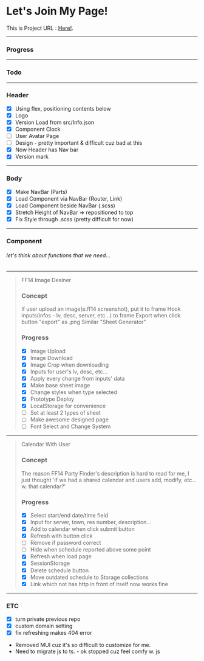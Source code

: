 # Let's Join My Page!

This is Project URL : [Here!](https://jjae.xyz).

* * *

### Progress

* * *

### Todo

* * *

### Header

+ [x] Using flex, positioning contents below
+ [x] Logo
+ [x] Version Load from src/Info.json
+ [x] Component Clock
+ [ ] User Avatar Page
+ [ ] Design - pretty important & difficult cuz bad at this
+ [x] Now Header has Nav bar
+ [x] Version mark

* * *

### Body

+ [x] Make NavBar (Parts)
+ [x] Load Component via NavBar (Router, Link)
+ [x] Load Component beside NavBar (.scss)
+ [x] Stretch Height of NavBar => repositioned to top
+ [x] Fix Style through .scss (pretty difficult for now)

* * *

### Component

###### let's think about functions that we need...

* * *

> FF14 Image Desiner
>
> ### Concept
>
> If user upload an image(e.ff14 screenshot), put it to frame
> Hook inputs(infos - lv, desc, server, etc...) to frame
> Export when click button "export" as .png
> Similar "Sheet Generator"
>
> ### Progress
>
> + [x] Image Upload
> + [x] Image Download
> + [x] Image Crop when downloading
> + [x] Inputs for user's lv, desc, etc...
> + [x] Apply every change from inputs' data
> + [x] Make base sheet image
> + [x] Change styles when type selected
> + [x] Prototype Deploy
> + [x] LocalStorage for convenience
> + [ ] Set at least 2 types of sheet
> + [ ] Make awesome designed page
> + [ ] Font Select and Change System

* * *

> Calendar With User
>
> ### Concept
>
> The reason FF14 Party Finder's description is hard to read for me,
> I just thought 'if we had a shared calendar and users add, modify, etc... w. that calendar?'
> 
> ### Progress
>
> + [x] Select start/end date/time field
> + [x] Input for server, town, res number, description...
> + [x] Add to calendar when click submit button
> + [x] Refresh with button click
> + [ ] Remove if password correct
> + [ ] Hide when schedule reported above some point
> + [x] Refresh when load page
> + [x] SessionStorage
> + [x] Delete schedule button
> + [x] Move outdated schedule to Storage collections
> + [x] Link which not has http in front of itself now works fine

* * *

### ETC

+ [x] turn private previous repo
+ [x] custom domain setting
+ [x] fix refreshing makes 404 error

+ Removed MUI cuz it's so difficult to customize for me.
+ Need to migrate js to ts. - ok stopped cuz feel comfy w. js

<!-- # Getting Started with Create React App

This project was bootstrapped with [Create React App](https://github.com/facebook/create-react-app).

## Available Scripts

In the project directory, you can run:

### `npm start`

Runs the app in the development mode.\
Open [http://localhost:3000](http://localhost:3000) to view it in your browser.

The page will reload when you make changes.\
You may also see any lint errors in the console.

### `npm test`

Launches the test runner in the interactive watch mode.\
See the section about [running tests](https://facebook.github.io/create-react-app/docs/running-tests) for more information.

### `npm run build`

Builds the app for production to the `build` folder.\
It correctly bundles React in production mode and optimizes the build for the best performance.

The build is minified and the filenames include the hashes.\
Your app is ready to be deployed!

See the section about [deployment](https://facebook.github.io/create-react-app/docs/deployment) for more information.

### `npm run eject`

**Note: this is a one-way operation. Once you `eject`, you can't go back!**

If you aren't satisfied with the build tool and configuration choices, you can `eject` at any time. This command will remove the single build dependency from your project.

Instead, it will copy all the configuration files and the transitive dependencies (webpack, Babel, ESLint, etc) right into your project so you have full control over them. All of the commands except `eject` will still work, but they will point to the copied scripts so you can tweak them. At this point you're on your own.

You don't have to ever use `eject`. The curated feature set is suitable for small and middle deployments, and you shouldn't feel obligated to use this feature. However we understand that this tool wouldn't be useful if you couldn't customize it when you are ready for it.

## Learn More

You can learn more in the [Create React App documentation](https://facebook.github.io/create-react-app/docs/getting-started).

To learn React, check out the [React documentation](https://reactjs.org/).

### Code Splitting

This section has moved here: [https://facebook.github.io/create-react-app/docs/code-splitting](https://facebook.github.io/create-react-app/docs/code-splitting)

### Analyzing the Bundle Size

This section has moved here: [https://facebook.github.io/create-react-app/docs/analyzing-the-bundle-size](https://facebook.github.io/create-react-app/docs/analyzing-the-bundle-size)

### Making a Progressive Web App

This section has moved here: [https://facebook.github.io/create-react-app/docs/making-a-progressive-web-app](https://facebook.github.io/create-react-app/docs/making-a-progressive-web-app)

### Advanced Configuration

This section has moved here: [https://facebook.github.io/create-react-app/docs/advanced-configuration](https://facebook.github.io/create-react-app/docs/advanced-configuration)

### Deployment

This section has moved here: [https://facebook.github.io/create-react-app/docs/deployment](https://facebook.github.io/create-react-app/docs/deployment)

### `npm run build` fails to minify

This section has moved here: [https://facebook.github.io/create-react-app/docs/troubleshooting#npm-run-build-fails-to-minify](https://facebook.github.io/create-react-app/docs/troubleshooting#npm-run-build-fails-to-minify) -->

